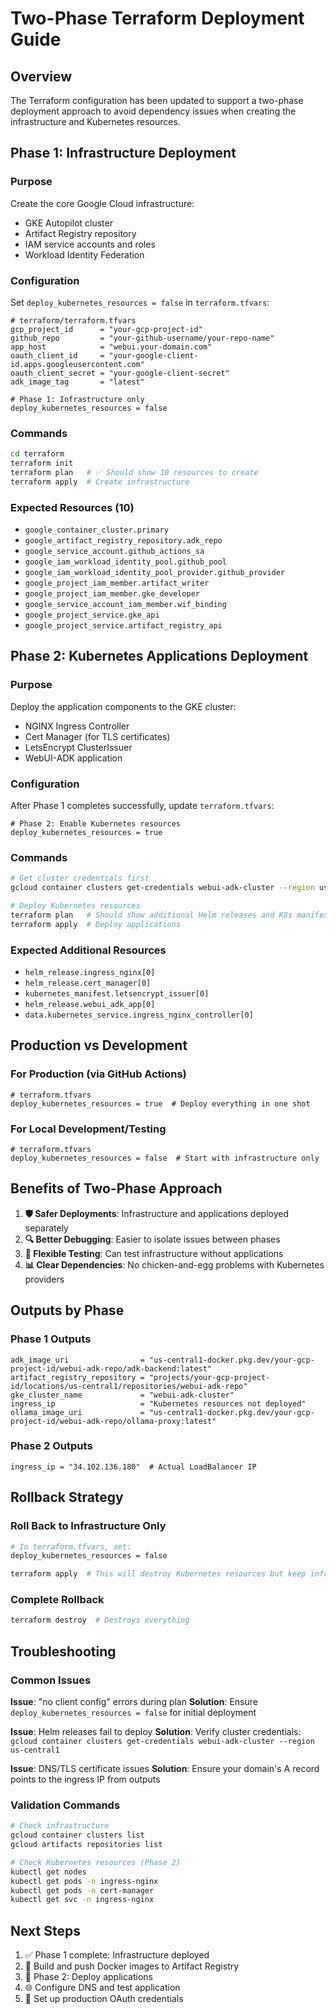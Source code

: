 # Two-Phase Terraform Deployment Guide

## Overview

The Terraform configuration has been updated to support a two-phase deployment approach to avoid dependency issues when creating the infrastructure and Kubernetes resources.

## Phase 1: Infrastructure Deployment

### Purpose
Create the core Google Cloud infrastructure:
- GKE Autopilot cluster
- Artifact Registry repository
- IAM service accounts and roles
- Workload Identity Federation

### Configuration
Set `deploy_kubernetes_resources = false` in `terraform.tfvars`:

```hcl
# terraform/terraform.tfvars
gcp_project_id      = "your-gcp-project-id"
github_repo         = "your-github-username/your-repo-name"
app_host            = "webui.your-domain.com"
oauth_client_id     = "your-google-client-id.apps.googleusercontent.com"
oauth_client_secret = "your-google-client-secret"
adk_image_tag       = "latest"

# Phase 1: Infrastructure only
deploy_kubernetes_resources = false
```

### Commands
```bash
cd terraform
terraform init
terraform plan   # ✅ Should show 10 resources to create
terraform apply  # Create infrastructure
```

### Expected Resources (10)
- `google_container_cluster.primary`
- `google_artifact_registry_repository.adk_repo`
- `google_service_account.github_actions_sa`
- `google_iam_workload_identity_pool.github_pool`
- `google_iam_workload_identity_pool_provider.github_provider`
- `google_project_iam_member.artifact_writer`
- `google_project_iam_member.gke_developer`
- `google_service_account_iam_member.wif_binding`
- `google_project_service.gke_api`
- `google_project_service.artifact_registry_api`

## Phase 2: Kubernetes Applications Deployment

### Purpose
Deploy the application components to the GKE cluster:
- NGINX Ingress Controller
- Cert Manager (for TLS certificates)
- LetsEncrypt ClusterIssuer
- WebUI-ADK application

### Configuration
After Phase 1 completes successfully, update `terraform.tfvars`:

```hcl
# Phase 2: Enable Kubernetes resources
deploy_kubernetes_resources = true
```

### Commands
```bash
# Get cluster credentials first
gcloud container clusters get-credentials webui-adk-cluster --region us-central1

# Deploy Kubernetes resources
terraform plan   # Should show additional Helm releases and K8s manifests
terraform apply  # Deploy applications
```

### Expected Additional Resources
- `helm_release.ingress_nginx[0]`
- `helm_release.cert_manager[0]`
- `kubernetes_manifest.letsencrypt_issuer[0]`
- `helm_release.webui_adk_app[0]`
- `data.kubernetes_service.ingress_nginx_controller[0]`

## Production vs Development

### For Production (via GitHub Actions)
```hcl
# terraform.tfvars
deploy_kubernetes_resources = true  # Deploy everything in one shot
```

### For Local Development/Testing
```hcl
# terraform.tfvars
deploy_kubernetes_resources = false  # Start with infrastructure only
```

## Benefits of Two-Phase Approach

1. **🛡️ Safer Deployments**: Infrastructure and applications deployed separately
2. **🔍 Better Debugging**: Easier to isolate issues between phases
3. **🎯 Flexible Testing**: Can test infrastructure without applications
4. **📊 Clear Dependencies**: No chicken-and-egg problems with Kubernetes providers

## Outputs by Phase

### Phase 1 Outputs
```
adk_image_uri                = "us-central1-docker.pkg.dev/your-gcp-project-id/webui-adk-repo/adk-backend:latest"
artifact_registry_repository = "projects/your-gcp-project-id/locations/us-central1/repositories/webui-adk-repo"
gke_cluster_name             = "webui-adk-cluster"
ingress_ip                   = "Kubernetes resources not deployed"
ollama_image_uri             = "us-central1-docker.pkg.dev/your-gcp-project-id/webui-adk-repo/ollama-proxy:latest"
```

### Phase 2 Outputs
```
ingress_ip = "34.102.136.180"  # Actual LoadBalancer IP
```

## Rollback Strategy

### Roll Back to Infrastructure Only
```bash
# In terraform.tfvars, set:
deploy_kubernetes_resources = false

terraform apply  # This will destroy Kubernetes resources but keep infrastructure
```

### Complete Rollback
```bash
terraform destroy  # Destroys everything
```

## Troubleshooting

### Common Issues

**Issue**: "no client config" errors during plan
**Solution**: Ensure `deploy_kubernetes_resources = false` for initial deployment

**Issue**: Helm releases fail to deploy
**Solution**: Verify cluster credentials: `gcloud container clusters get-credentials webui-adk-cluster --region us-central1`

**Issue**: DNS/TLS certificate issues
**Solution**: Ensure your domain's A record points to the ingress IP from outputs

### Validation Commands

```bash
# Check infrastructure
gcloud container clusters list
gcloud artifacts repositories list

# Check Kubernetes resources (Phase 2)
kubectl get nodes
kubectl get pods -n ingress-nginx
kubectl get pods -n cert-manager
kubectl get svc -n ingress-nginx
```

## Next Steps

1. ✅ Phase 1 complete: Infrastructure deployed
2. 🔄 Build and push Docker images to Artifact Registry
3. 🚀 Phase 2: Deploy applications
4. 🌐 Configure DNS and test application
5. 🔐 Set up production OAuth credentials
